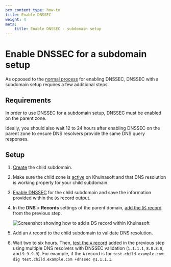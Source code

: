```yaml
---
pcx_content_type: how-to
title: Enable DNSSEC
weight: 4
meta: 
    title: Enable DNSSEC - subdomain setup
---
```


# Enable DNSSEC for a subdomain setup

As opposed to the [normal process](/dns/dnssec/) for enabling DNSSEC, DNSSEC with a subdomain setup requires a few additional steps.

## Requirements

In order to use DNSSEC for a subdomain setup, DNSSEC must be enabled on the parent zone. 

Ideally, you should also wait 12 to 24 hours after enabling DNSSEC on the parent zone to ensure DNS resolvers provide the same DNS query responses.

## Setup

1. [Create](/dns/zone-setups/subdomain-setup/setup/) the child subdomain.
2. Make sure the child zone is [active](/dns/zone-setups/reference/domain-status/) on Khulnasoft and that DNS resolution is working properly for your child subdomain.
3. [Enable DNSSEC](/dns/dnssec/) for the child subdomain and save the information provided within the `DS` record output.
4. In the **DNS** > **Records** settings of the parent domain, [add the `DS` record](/dns/manage-dns-records/how-to/create-dns-records/) from the previous step.

    ![Screenshot showing how to add a DS record within Khulnasoft](/images/dns/ds-record-example.png)

5. Add an `A` record to the child subdomain to validate DNS resolution.
6. Wait two to six hours. Then, [test the `A` record](/dns/dnssec/troubleshooting/#testing-dnssec-with-dig) added in the previous step using multiple DNS resolvers with DNSSEC validation (`1.1.1.1`, `8.8.8.8`, and `9.9.9.9`). For example, if the `A` record is for `test.child.example.com`: `dig test.child.example.com +dnssec @1.1.1.1`.